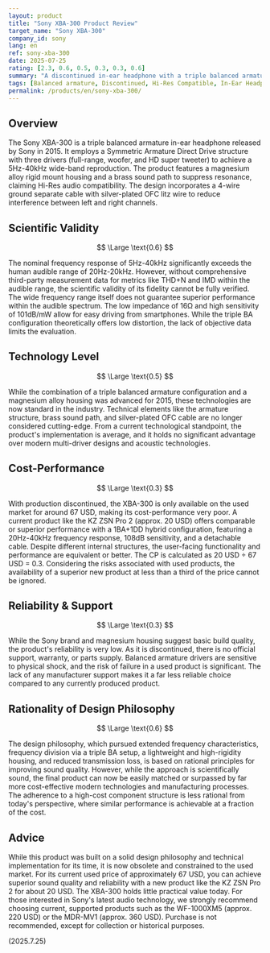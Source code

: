 ```yaml
---
layout: product
title: "Sony XBA-300 Product Review"
target_name: "Sony XBA-300"
company_id: sony
lang: en
ref: sony-xba-300
date: 2025-07-25
rating: [2.3, 0.6, 0.5, 0.3, 0.3, 0.6]
summary: "A discontinued in-ear headphone with a triple balanced armature setup. While it boasts a wide frequency range of 5Hz-40kHz, its 2015 technology is now commonplace. As a used product priced around 67 USD, its cost-performance is extremely low compared to current models like the KZ ZSN Pro 2 (approx. 20 USD), which offer comparable or better performance."
tags: [Balanced armature, Discontinued, Hi-Res Compatible, In-Ear Headphones, Sony]
permalink: /products/en/sony-xba-300/
---
```

## Overview

The Sony XBA-300 is a triple balanced armature in-ear headphone released by Sony in 2015. It employs a Symmetric Armature Direct Drive structure with three drivers (full-range, woofer, and HD super tweeter) to achieve a 5Hz-40kHz wide-band reproduction. The product features a magnesium alloy rigid mount housing and a brass sound path to suppress resonance, claiming Hi-Res audio compatibility. The design incorporates a 4-wire ground separate cable with silver-plated OFC litz wire to reduce interference between left and right channels.

## Scientific Validity

$$ \Large \text{0.6} $$

The nominal frequency response of 5Hz-40kHz significantly exceeds the human audible range of 20Hz-20kHz. However, without comprehensive third-party measurement data for metrics like THD+N and IMD within the audible range, the scientific validity of its fidelity cannot be fully verified. The wide frequency range itself does not guarantee superior performance within the audible spectrum. The low impedance of 16Ω and high sensitivity of 101dB/mW allow for easy driving from smartphones. While the triple BA configuration theoretically offers low distortion, the lack of objective data limits the evaluation.

## Technology Level

$$ \Large \text{0.5} $$

While the combination of a triple balanced armature configuration and a magnesium alloy housing was advanced for 2015, these technologies are now standard in the industry. Technical elements like the armature structure, brass sound path, and silver-plated OFC cable are no longer considered cutting-edge. From a current technological standpoint, the product's implementation is average, and it holds no significant advantage over modern multi-driver designs and acoustic technologies.

## Cost-Performance

$$ \Large \text{0.3} $$

With production discontinued, the XBA-300 is only available on the used market for around 67 USD, making its cost-performance very poor. A current product like the KZ ZSN Pro 2 (approx. 20 USD) offers comparable or superior performance with a 1BA+1DD hybrid configuration, featuring a 20Hz-40kHz frequency response, 108dB sensitivity, and a detachable cable. Despite different internal structures, the user-facing functionality and performance are equivalent or better. The CP is calculated as 20 USD ÷ 67 USD = 0.3. Considering the risks associated with used products, the availability of a superior new product at less than a third of the price cannot be ignored.

## Reliability & Support

$$ \Large \text{0.3} $$

While the Sony brand and magnesium housing suggest basic build quality, the product's reliability is very low. As it is discontinued, there is no official support, warranty, or parts supply. Balanced armature drivers are sensitive to physical shock, and the risk of failure in a used product is significant. The lack of any manufacturer support makes it a far less reliable choice compared to any currently produced product.

## Rationality of Design Philosophy

$$ \Large \text{0.6} $$

The design philosophy, which pursued extended frequency characteristics, frequency division via a triple BA setup, a lightweight and high-rigidity housing, and reduced transmission loss, is based on rational principles for improving sound quality. However, while the approach is scientifically sound, the final product can now be easily matched or surpassed by far more cost-effective modern technologies and manufacturing processes. The adherence to a high-cost component structure is less rational from today's perspective, where similar performance is achievable at a fraction of the cost.

## Advice

While this product was built on a solid design philosophy and technical implementation for its time, it is now obsolete and constrained to the used market. For its current used price of approximately 67 USD, you can achieve superior sound quality and reliability with a new product like the KZ ZSN Pro 2 for about 20 USD. The XBA-300 holds little practical value today. For those interested in Sony's latest audio technology, we strongly recommend choosing current, supported products such as the WF-1000XM5 (approx. 220 USD) or the MDR-MV1 (approx. 360 USD). Purchase is not recommended, except for collection or historical purposes.

(2025.7.25)
